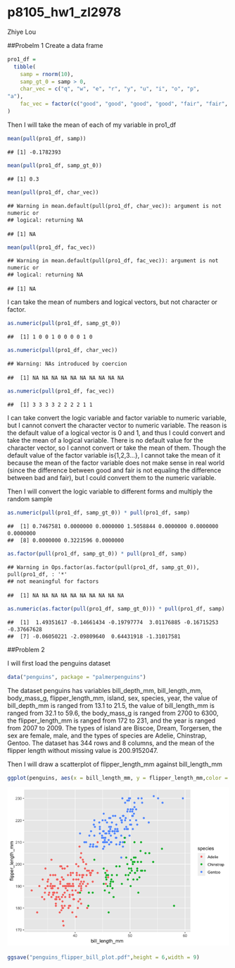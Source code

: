 p8105\_hw1\_zl2978
================
Zhiye Lou

\#\#Probelm 1 Create a data frame

``` r
pro1_df = 
  tibble(
    samp = rnorm(10),
    samp_gt_0 = samp > 0,
    char_vec = c("q", "w", "e", "r", "y", "u", "i", "o", "p",
"a"),
    fac_vec = factor(c("good", "good", "good", "good", "fair", "fair", "fair", "fair", "bad", "bad"))
)
```

Then I will take the mean of each of my variable in pro1\_df

``` r
mean(pull(pro1_df, samp))
```

    ## [1] -0.1782393

``` r
mean(pull(pro1_df, samp_gt_0))
```

    ## [1] 0.3

``` r
mean(pull(pro1_df, char_vec))
```

    ## Warning in mean.default(pull(pro1_df, char_vec)): argument is not numeric or
    ## logical: returning NA

    ## [1] NA

``` r
mean(pull(pro1_df, fac_vec))
```

    ## Warning in mean.default(pull(pro1_df, fac_vec)): argument is not numeric or
    ## logical: returning NA

    ## [1] NA

I can take the mean of numbers and logical vectors, but not character or
factor.

``` r
as.numeric(pull(pro1_df, samp_gt_0))
```

    ##  [1] 1 0 0 1 0 0 0 0 1 0

``` r
as.numeric(pull(pro1_df, char_vec))
```

    ## Warning: NAs introduced by coercion

    ##  [1] NA NA NA NA NA NA NA NA NA NA

``` r
as.numeric(pull(pro1_df, fac_vec))
```

    ##  [1] 3 3 3 3 2 2 2 2 1 1

I can take convert the logic variable and factor variable to numeric
variable, but I cannot convert the character vector to numeric variable.
The reason is the default value of a logical vector is 0 and 1, and thus
I could convert and take the mean of a logical variable. There is no
default value for the character vector, so I cannot convert or take the
mean of them. Though the default value of the factor variable
is{1,2,3…}, I cannot take the mean of it because the mean of the
factor variable does not make sense in real world (since the difference
between good and fair is not equaling the difference between bad and
fair), but I could convert them to the numeric variable.

Then I will convert the logic variable to different forms and multiply
the random sample

``` r
as.numeric(pull(pro1_df, samp_gt_0)) * pull(pro1_df, samp)
```

    ##  [1] 0.7467581 0.0000000 0.0000000 1.5058844 0.0000000 0.0000000 0.0000000
    ##  [8] 0.0000000 0.3221596 0.0000000

``` r
as.factor(pull(pro1_df, samp_gt_0)) * pull(pro1_df, samp)
```

    ## Warning in Ops.factor(as.factor(pull(pro1_df, samp_gt_0)), pull(pro1_df, : '*'
    ## not meaningful for factors

    ##  [1] NA NA NA NA NA NA NA NA NA NA

``` r
as.numeric(as.factor(pull(pro1_df, samp_gt_0))) * pull(pro1_df, samp)
```

    ##  [1]  1.49351617 -0.14661434 -0.19797774  3.01176885 -0.16715253 -0.37667628
    ##  [7] -0.06050221 -2.09809640  0.64431918 -1.31017581

\#\#Problem 2

I will first load the penguins dataset

``` r
data("penguins", package = "palmerpenguins")
```

The dataset penguins has variables bill\_depth\_mm, bill\_length\_mm,
body\_mass\_g, flipper\_length\_mm, island, sex, species, year, the
value of bill\_depth\_mm is ranged from 13.1 to 21.5, the value of
bill\_length\_mm is ranged from 32.1 to 59.6, the body\_mass\_g is
ranged from 2700 to 6300, the flipper\_length\_mm is ranged from 172 to
231, and the year is ranged from 2007 to 2009. The types of island are
Biscoe, Dream, Torgersen, the sex are female, male, and the types of
species are Adelie, Chinstrap, Gentoo. The dataset has 344 rows and 8
columns, and the mean of the flipper length without missing value is
200.9152047.

Then I will draw a scatterplot of flipper\_length\_mm against
bill\_length\_mm

``` r
ggplot(penguins, aes(x = bill_length_mm, y = flipper_length_mm,color = species)) + geom_point(na.rm = TRUE)
```

![](p8105_hw1_zl2978__files/figure-gfm/unnamed-chunk-2-1.png)<!-- -->

``` r
ggsave("penguins_flipper_bill_plot.pdf",height = 6,width = 9)
```
